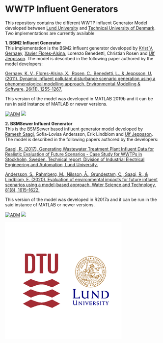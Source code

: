 # WWTP Influent Generators

This repository contains the different WWTP influent Generator Model developed between [Lund University](https://www.iea.lth.se/) and [Technical University of Denmark](https://www.kt.dtu.dk/english/research/prosys). Two implementations are currently available  

<strong>1. BSM2 Influent Generator</strong>  
This implementation is the BSM2 influent generator developed by [Krist V. Gernaey](https://github.com/kristgernaey), [Xavier Flores-Alsina](https://github.com/xfalsina), Lorenzo Benedetti, Christian Rosen and [Ulf Jeppsson](https://github.com/ulfjeppsson). The model is described in the following paper authored by the model developers: 

[Gernaey, K. V., Flores-Alsina, X., Rosen, C., Benedetti, L., & Jeppsson, U. (2011). Dynamic influent pollutant disturbance scenario generation using a phenomenological modelling approach. Environmental Modelling & Software, 26(11), 1255–1267.](https://doi.org/10.1016/j.envsoft.2011.06.001) 

This version of the model was developed in MATLAB 2019b and it can be run in said instance of MATLAB or newer versions.

[![ADM](https://img.shields.io/badge/DOWNLOAD%20BSM2%20Influent%20Generator-990000?style=for-the-badge)](https://github.com/wwtmodels/Influent-Generator-Models/releases/download/v1/BSM2.influent.generator.zip) [![](https://img.shields.io/github/downloads/wwtmodels/Influent-Generator-Models/v1/total?color=990000&label=Downloads&style=for-the-badge)](https://github.com/wwtmodels/Influent-Generator-Models) 

<strong>2. BSMSewer Influent Generator</strong>  
This is the BSMSewer based influent generator model developed by [Ramesh Saagi](https://github.com/rsaagi), Sofia-Lovisa Andersson, Erik Lindblom and [Ulf Jeppsson](https://github.com/ulfjeppsson). The model is described in the following papers authored by the developers:

[Saagi, R. (2017), Generating Wastewater Treatment Plant Influent Data for Realistic Evaluation of Future Scenarios - Case Study for WWTPs in Stockholm, Sweden. Technical report, Division of Industrial Electrical Engineering and Automation, Lund University.](https://www.iea.lth.se/publications/Reports/LTH-IEA-7268.pdf)

[Andersson, S., Rahmberg, M., Nilsson, Å., Grundestam, C., Saagi, R., & Lindblom, E. (2020). Evaluation of environmental impacts for future influent scenarios using a model-based approach. Water Science and Technology, 81(8), 1615–1622.](https://doi.org/10.2166/wst.2020.183)

This version of the model was developed in R2017a and it can be run in the said instance of MATLAB or newer versions.

[![ADM](https://img.shields.io/badge/DOWNLOAD%20BSMSewer%20Influent%20Generator-990000?style=for-the-badge)](https://github.com/wwtmodels/Influent-Generator-Models/releases/download/BSMSewerInfGen/influentgenerator2018.zip) [![](https://img.shields.io/github/downloads/wwtmodels/Influent-Generator-Models/BSMSewerInfGen/total?color=990000&label=Downloads&style=for-the-badge)](https://github.com/wwtmodels/Influent-Generator-Models) 


![logo](logo.png)
